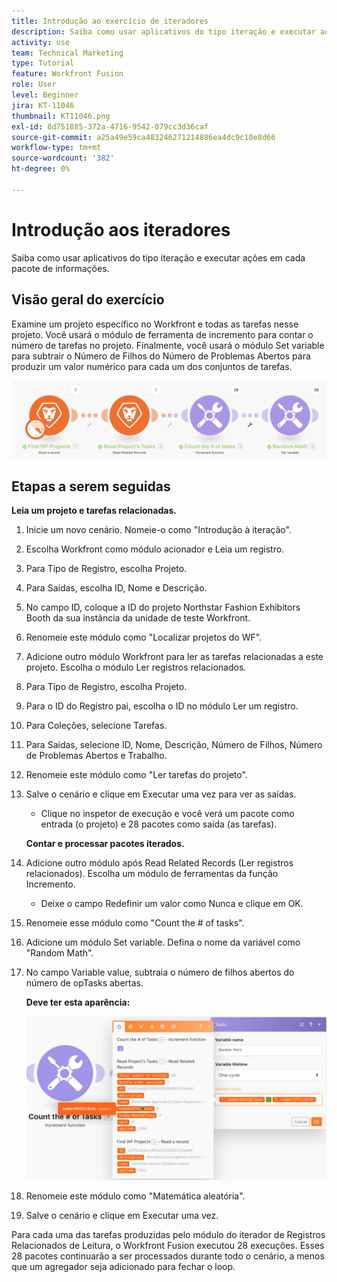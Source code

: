 ```yaml
---
title: Introdução ao exercício de iteradores
description: Saiba como usar aplicativos do tipo iteração e executar ações em cada pacote de informações.
activity: use
team: Technical Marketing
type: Tutorial
feature: Workfront Fusion
role: User
level: Beginner
jira: KT-11046
thumbnail: KT11046.png
exl-id: 8d751885-372a-4716-9542-079cc3d36caf
source-git-commit: a25a49e59ca483246271214886ea4dc9c10e8d66
workflow-type: tm+mt
source-wordcount: '382'
ht-degree: 0%

---
```


# Introdução aos iteradores

Saiba como usar aplicativos do tipo iteração e executar ações em cada pacote de informações.

## Visão geral do exercício

Examine um projeto específico no Workfront e todas as tarefas nesse projeto. Você usará o módulo de ferramenta de incremento para contar o número de tarefas no projeto. Finalmente, você usará o módulo Set variable para subtrair o Número de Filhos do Número de Problemas Abertos para produzir um valor numérico para cada um dos conjuntos de tarefas.

![Introdução aos iteradores Imagem 1](../12-exercises/assets/introduction-to-iterators-walkthrough-1.png)

## Etapas a serem seguidas

**Leia um projeto e tarefas relacionadas.**

1. Inicie um novo cenário. Nomeie-o como &quot;Introdução à iteração&quot;.
1. Escolha Workfront como módulo acionador e Leia um registro.
1. Para Tipo de Registro, escolha Projeto.
1. Para Saídas, escolha ID, Nome e Descrição.
1. No campo ID, coloque a ID do projeto Northstar Fashion Exhibitors Booth da sua instância da unidade de teste Workfront.
1. Renomeie este módulo como &quot;Localizar projetos do WF&quot;.
1. Adicione outro módulo Workfront para ler as tarefas relacionadas a este projeto. Escolha o módulo Ler registros relacionados.
1. Para Tipo de Registro, escolha Projeto.
1. Para o ID do Registro pai, escolha o ID no módulo Ler um registro.
1. Para Coleções, selecione Tarefas.
1. Para Saídas, selecione ID, Nome, Descrição, Número de Filhos, Número de Problemas Abertos e Trabalho.
1. Renomeie este módulo como &quot;Ler tarefas do projeto&quot;.
1. Salve o cenário e clique em Executar uma vez para ver as saídas.

   + Clique no inspetor de execução e você verá um pacote como entrada (o projeto) e 28 pacotes como saída (as tarefas).

   **Contar e processar pacotes iterados.**

1. Adicione outro módulo após Read Related Records (Ler registros relacionados). Escolha um módulo de ferramentas da função Incremento.

   + Deixe o campo Redefinir um valor como Nunca e clique em OK.

1. Renomeie esse módulo como &quot;Count the # of tasks&quot;.
1. Adicione um módulo Set variable. Defina o nome da variável como &quot;Random Math&quot;.
1. No campo Variable value, subtraia o número de filhos abertos do número de opTasks abertas.

   **Deve ter esta aparência:**

   ![Introdução aos iteradores Imagem 2](../12-exercises/assets/introduction-to-iterators-walkthrough-2.png)

1. Renomeie este módulo como &quot;Matemática aleatória&quot;.
1. Salve o cenário e clique em Executar uma vez.

Para cada uma das tarefas produzidas pelo módulo do iterador de Registros Relacionados de Leitura, o Workfront Fusion executou 28 execuções. Esses 28 pacotes continuarão a ser processados durante todo o cenário, a menos que um agregador seja adicionado para fechar o loop.
